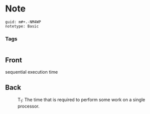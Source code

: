 # Note
```
guid: m#+.-NM4WP
notetype: Basic
```

### Tags
```
```

## Front
<dt>sequential execution time</dt>

## Back
<dd>T<sub>1</sub>: The time that is required to perform some work on a single processor.</dd>
